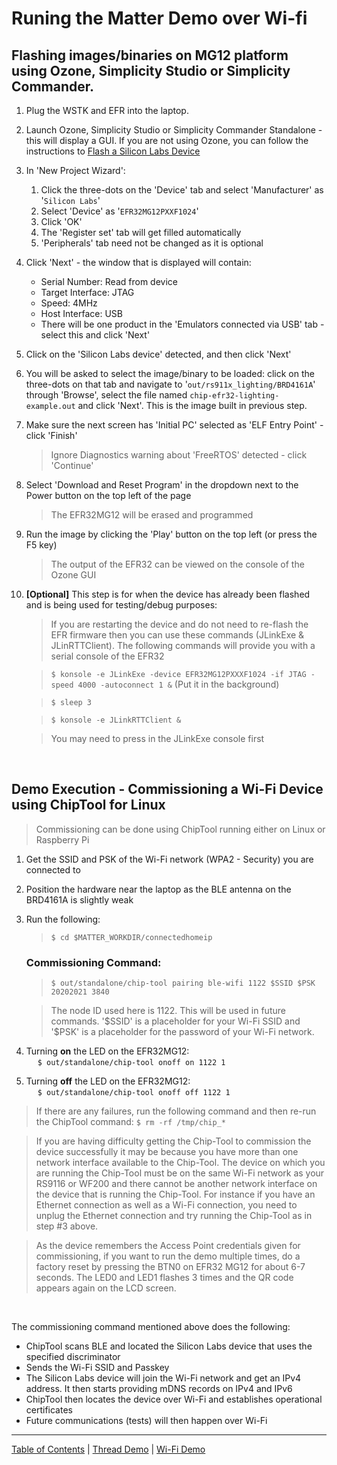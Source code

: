 # Runing the Matter Demo over Wi-fi

## Flashing images/binaries on MG12 platform using Ozone, Simplicity Studio or Simplicity Commander.

1. Plug the WSTK and EFR into the laptop.

2. Launch Ozone, Simplicity Studio or Simplicity Commander Standalone - this will display a GUI. If you are not using Ozone, you can follow the instructions to [Flash a Silicon Labs Device](../general/FLASH_SILABS_DEVICE.md)


3. In 'New Project Wizard':

    1. Click the three-dots on the 'Device' tab and select 'Manufacturer' as
       '`Silicon Labs`'
    2. Select 'Device' as '`EFR32MG12PXXF1024`'
    3. Click 'OK'
    4. The 'Register set' tab will get filled automatically
    5. 'Peripherals' tab need not be changed as it is optional

4. Click 'Next' - the window that is displayed will contain:

    - Serial Number: Read from device
    - Target Interface: JTAG
    - Speed: 4MHz
    - Host Interface: USB
    - There will be one product in the 'Emulators connected via USB' tab -
      select this and click 'Next'

5. Click on the 'Silicon Labs device' detected, and then click 'Next'

6. You will be asked to select the image/binary to be loaded: click on the
   three-dots on that tab and navigate to '`out/rs911x_lighting/BRD4161A`'
   through 'Browse', select the file named `chip-efr32-lighting-example.out` and
   click 'Next'. This is the image built in previous step.

7. Make sure the next screen has 'Initial PC' selected as 'ELF Entry Point' -
   click 'Finish'

    > Ignore Diagnostics warning about 'FreeRTOS' detected - click 'Continue'

8. Select 'Download and Reset Program' in the dropdown next to the Power button
   on the top left of the page

    > The EFR32MG12 will be erased and programmed

9. Run the image by clicking the 'Play' button on the top left (or press the F5
   key)

    > The output of the EFR32 can be viewed on the console of the Ozone GUI

10. **[Optional]** This step is for when the device has already been flashed and
    is being used for testing/debug purposes:

    > If you are restarting the device and do not need to re-flash the EFR
    > firmware then you can use these commands (JLinkExe & JLinRTTClient). The
    > following commands will provide you with a serial console of the EFR32
    > <br>

    > `$ konsole -e JLinkExe -device EFR32MG12PXXXF1024 -if JTAG -speed 4000 -autoconnect 1 &`
    > (Put it in the background)

    > `$ sleep 3`

    > `$ konsole -e JLinkRTTClient &`

    > You may need to press <ENTER> in the JLinkExe console first

<br>

## Demo Execution - Commissioning a Wi-Fi Device using ChipTool for Linux

> Commissioning can be done using ChipTool running either on
> Linux or Raspberry Pi

1. Get the SSID and PSK of the Wi-Fi network (WPA2 - Security) you are connected
   to
2. Position the hardware near the laptop as the BLE antenna on the BRD4161A is
   slightly weak
3. Run the following:

    > `$ cd $MATTER_WORKDIR/connectedhomeip`

    ### Commissioning Command:

    > `$ out/standalone/chip-tool pairing ble-wifi 1122 $SSID $PSK 20202021 3840`

    > The node ID used here is 1122. This will be used in future commands.
    > '\$SSID' is a placeholder for your Wi-Fi SSID and '\$PSK' is a placeholder
    > for the password of your Wi-Fi network.

4. Turning **on** the LED on the EFR32MG12: <br> &emsp;
   `$ out/standalone/chip-tool onoff on 1122 1`
5. Turning **off** the LED on the EFR32MG12: <br> &emsp;
   `$ out/standalone/chip-tool onoff off 1122 1`

> If there are any failures, run the following command and then re-run the
> ChipTool command: `$ rm -rf /tmp/chip_*`

> If you are having difficulty getting the Chip-Tool to commission the device successfully it may be because you have more than one network interface available to the Chip-Tool. The device on which you are running the Chip-Tool must be on the same Wi-Fi network as your RS9116 or WF200 and there cannot be another network interface on the device that is running the Chip-Tool. For instance if you have an Ethernet connection as well as a Wi-Fi connection, you need to unplug the Ethernet connection and try running the Chip-Tool as in step #3 above.

> As the device remembers the Access Point credentials given for commissioning,
> if you want to run the demo multiple times, do a factory reset by pressing the
> BTN0 on EFR32 MG12 for about 6-7 seconds. The LED0 and LED1
> flashes 3 times and the QR code appears again on the LCD screen.

<br>

The commissioning command mentioned above does the following:

-   ChipTool scans BLE and located the Silicon Labs device that uses the specified
    discriminator
-   Sends the Wi-Fi SSID and Passkey
-   The Silicon Labs device will join the Wi-Fi network and get an IPv4 address. It
    then starts providing mDNS records on IPv4 and IPv6
-   ChipTool then locates the device over Wi-Fi and establishes
    operational certificates
-   Future communications (tests) will then happen over Wi-Fi


----
[Table of Contents](../README.md) | [Thread Demo](../thread/DEMO_OVERVIEW.md) | [Wi-Fi Demo](./DEMO_OVERVIEW.md)